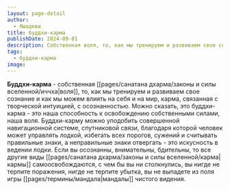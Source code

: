 ```yaml
---
layout: page-detail
author:
  - Яшодеви
title: буддхи-карма
publishDate: 2024-09-01
description: Собственная воля, то, как мы тренируем и развиваем свое сознание и как мы можем влиять на себя и на мир, карма, связанная с творческой интуицией, с осознанностью.
tags:
  - буддхи-карма
image:
---
```

**Буддхи-карма** - собственная [[pages/санатана дхарма/законы и силы вселенной/иччха|воля]], то, как мы тренируем и развиваем свое сознание и как мы можем влиять на себя и на мир, карма, связанная с творческой интуицией, с осознанностью.
Можно сказать, это буддхи-карма - это наша способность к освобождению собственными силами, наша воля. Буддхи-карму можно уподобить совершенной навигационной системе, спутниковой связи, благодаря которой человек может управлять лодкой, избегать всех порогов, сужений и считывать правильные знаки, а неправильные знаки отвергать - это искусность в ведении лодки. Если вы осознанны, внимательны, бдительны, то все другие виды [[pages/санатана дхарма/законы и силы вселенной/карма|кармы]] самоосвобождаются, с чем бы вы ни столкнулись, вы нигде не терпите поражения, нигде не терпите убытка, вы не выпадете из поля игры [[pages/термины/мандала|мандалы]] чистого видения.

